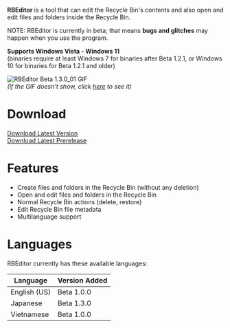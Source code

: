 **RBEditor** is a tool that can edit the Recycle Bin's contents and also open and edit files and folders inside the Recycle Bin.

NOTE: RBEditor is currently in beta; that means **bugs and glitches** may happen when you use the program.

**Supports Windows Vista - Windows 11**  
(binaries require at least Windows 7 for binaries after Beta 1.2.1, or Windows 10 for binaries for Beta 1.2.1 and older)

![RBEditor Beta 1.3.0_01 GIF](https://drive.google.com/uc?export=view&id=1wgVq6eaBvKwZdjHlJ5HQAro90PKrwiAW)  
*(If the GIF doesn't show, click [here](https://drive.google.com/uc?export=view&id=1wgVq6eaBvKwZdjHlJ5HQAro90PKrwiAW) to see it)*

# Download
[Download Latest Version](../../releases/latest)  
[Download Latest Prerelease](../../releases/tag/b1.3.1_01)

# Features
- Create files and folders in the Recycle Bin (without any deletion)
- Open and edit files and folders in the Recycle Bin
- Normal Recycle Bin actions (delete, restore)
- Edit Recycle Bin file metadata
- Multilanguage support

# Languages
RBEditor currently has these available languages:

| Language | Version Added |
|--|--|
| English (US) | Beta 1.0.0 |
| Japanese | Beta 1.3.0 |
| Vietnamese | Beta 1.0.0 |
